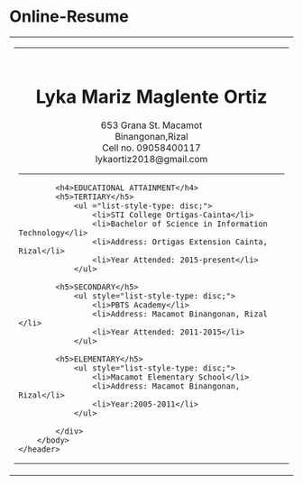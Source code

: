 # Online-Resume
<!DOCTYPE>
<html>
	<head>
		<meta charset="utf-8">
		<link rel="stylesheet" type="text/css" href="style.css">
	</head>
		<body>
			<table width="850" border="0"
			align="center">
			<tr>
			<td><table width="850"
			border="0" class="bor">
			<tr>
			<td height="50"
			colspan="2">
			<div class="1">
		<CENTER>
			<br>
			<h1>Lyka Mariz Maglente Ortiz</h1>
			<p>653 Grana St. Macamot<br>Binangonan,Rizal<br>Cell no. 09058400117<br>lykaortiz2018@gmail.com</p>
		</CENTER>
			<hr>

			<h4>EDUCATIONAL ATTAINMENT</h4>
			<h5>TERTIARY</h5>
				<ul ="list-style-type: disc;">
					<li>STI College Ortigas-Cainta</li>
					<li>Bachelor of Science in Information Technology</li>
					<li>Address: Ortigas Extension Cainta, Rizal</li>
					<li>Year Attended: 2015-present</li>
				</ul>

			<h5>SECONDARY</h5>
				<ul style="list-style-type: disc;">
					<li>PBTS Academy</li>
					<li>Address: Macamot Binangonan, Rizal </li>
					<li>Year Attended: 2011-2015</li>
				</ul>

			<h5>ELEMENTARY</h5>
				<ul style="list-style-type: disc;">
					<li>Macamot Elementary School</li>
					<li>Address: Macamot Binangonan, Rizal</li>
					<li>Year:2005-2011</li>
				</ul>

			</div>
		</body>
	</header>
</html>
